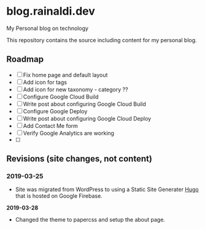 # blog.rainaldi.dev
My Personal blog on technology

This repository contains the source including content for my personal blog.

## Roadmap
- [ ] Fix home page and default layout
- [ ] Add icon for tags
- [ ] Add icon for new taxonomy - category ??
- [ ] Configure Google Cloud Build
- [ ] Write post about configuring Google Cloud Build
- [ ] Configure Google Deploy
- [ ] Write post about configuring Google Cloud Deploy
- [ ] Add Contact Me form
- [ ] Verify Google Analytics are working
- [ ]


## Revisions (site changes, not content)

### 2019-03-25
-  Site was migrated from WordPress to using a Static Site Generater [Hugo](https://www.gohugo.io) that is hosted on Google Firebase.

**2019-03-28**
- Changed the theme to papercss and setup the about page.
